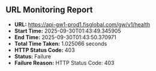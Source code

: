 ## URL Monitoring Report

- **URL:** https://api-gw1-prod1.fisglobal.com/gw/v1/health
- **Start Time:** 2025-09-30T01:43:49.345905
- **End Time:** 2025-09-30T01:43:50.370971
- **Total Time Taken:** 1.025066 seconds
- **HTTP Status Code:** 403
- **Status:** Failure
- **Failure Reason:** HTTP Status Code: 403
